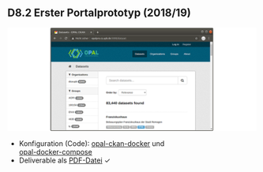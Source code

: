 ## D8.2 Erster Portalprototyp (2018/19)

![](../Medien/AP8.2-CKAN.png)

- Konfiguration (Code):
  [opal-ckan-docker](https://github.com/projekt-opal/opal-ckan-docker)
  und  
  [opal-docker-compose](https://github.com/projekt-opal/opal-docker-compose)
- Deliverable als [PDF-Datei](https://hobbitdata.informatik.uni-leipzig.de/OPAL/Deliverables/OPAL_D8.2_First_portal_prototype.pdf) ✓


